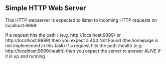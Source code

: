 ## Simple HTTP Web Server
This HTTP webserver is expected to listen to incoming HTTP requests on localhost:9999:

If a request hits the path / (e.g. http://localhost:9999/ or http://localhost:9999) then you expect a 404 Not Found (the homepage is not implemented in this task)
If a request hits the path /health (e.g. http://localhost:9999/health) then you expect the server to answer ALIVE if it is up and running